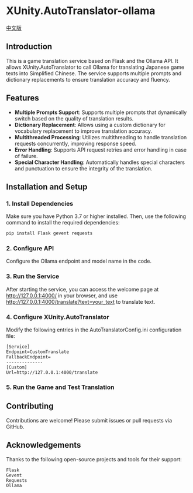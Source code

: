 # XUnity.AutoTranslator-ollama

[中文版](README.md)

## Introduction
This is a game translation service based on Flask and the Ollama API. It allows XUnity.AutoTranslator to call Ollama for translating Japanese game texts into Simplified Chinese. The service supports multiple prompts and dictionary replacements to ensure translation accuracy and fluency.

## Features

- **Multiple Prompts Support**: Supports multiple prompts that dynamically switch based on the quality of translation results.
- **Dictionary Replacement**: Allows using a custom dictionary for vocabulary replacement to improve translation accuracy.
- **Multithreaded Processing**: Utilizes multithreading to handle translation requests concurrently, improving response speed.
- **Error Handling**: Supports API request retries and error handling in case of failure.
- **Special Character Handling**: Automatically handles special characters and punctuation to ensure the integrity of the translation.

## Installation and Setup

### 1. Install Dependencies

Make sure you have Python 3.7 or higher installed. Then, use the following command to install the required dependencies:

```bash
pip install Flask gevent requests
```

### 2. Configure API
Configure the Ollama endpoint and model name in the code.

### 3. Run the Service
After starting the service, you can access the welcome page at http://127.0.0.1:4000/ in your browser, and use http://127.0.0.1:4000/translate?text=your_text to translate text.

### 4. Configure XUnity.AutoTranslator
Modify the following entries in the AutoTranslatorConfig.ini configuration file:

```
[Service]
Endpoint=CustomTranslate
FallbackEndpoint=
--------------
[Custom]
Url=http://127.0.0.1:4000/translate
```

### 5. Run the Game and Test Translation

## Contributing
Contributions are welcome! Please submit issues or pull requests via GitHub.

## Acknowledgements
Thanks to the following open-source projects and tools for their support:
```
Flask
Gevent
Requests
Ollama
```
